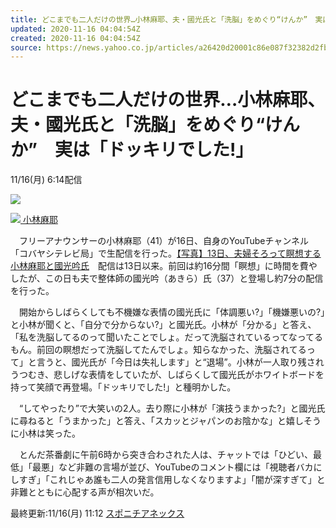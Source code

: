 ```yaml
---
title: どこまでも二人だけの世界…小林麻耶、夫・國光氏と「洗脳」をめぐり“けんか”　実は「ドッキリでした!」（スポニチアネックス）
updated: 2020-11-16 04:04:54Z
created: 2020-11-16 04:04:54Z
source: https://news.yahoo.co.jp/articles/a26420d20001c86e087f32382d2fb5645b2004a9
---
```


# どこまでも二人だけの世界…小林麻耶、夫・國光氏と「洗脳」をめぐり“けんか”　実は「ドッキリでした!」

11/16(月) 6:14配信

[![](https://s.yimg.jp/images/news/cobranding/spnannex.gif)](http://www.sponichi.co.jp/)

[![](https://amd-pctr.c.yimg.jp/r/iwiz-amd/20201116-00000118-spnannex-000-16-view.jpg?w=480&h=640&q=90&exp=10800&pri=l) 小林麻耶](https://news.yahoo.co.jp/articles/a26420d20001c86e087f32382d2fb5645b2004a9/images/000)

　フリーアナウンサーの小林麻耶（41）が16日、自身のYouTubeチャンネル「コバヤシテレビ局」で生配信を行った。[【写真】13日、夫婦そろって瞑想する小林麻耶と國光吟氏](https://www.sponichi.co.jp/entertainment/news/2020/11/16/gazo/20201116s00041000162000p.html)　配信は13日以来。前回は約16分間「瞑想」に時間を費やしたが、この日も夫で整体師の國光吟（あきら）氏（37）と登場し約7分の配信を行った。

　開始からしばらくしても不機嫌な表情の國光氏に「体調悪い?」「機嫌悪いの?」と小林が聞くと、「自分で分からない?」と國光氏。小林が「分かる」と答え、「私を洗脳してるのって聞いたことでしょ。だって洗脳されているってなってるもん。前回の瞑想だって洗脳してたんでしょ。知らなかった、洗脳されてるって」と言うと、國光氏が「今日は失礼します」と“退場”。小林が一人取り残されうつむき、悲しげな表情をしていたが、しばらくして國光氏がホワイトボードを持って笑顔で再登場。「ドッキリでした!」と種明かした。

　“してやったり”で大笑いの2人。去り際に小林が「演技うまかった?」と國光氏に尋ねると「うまかった」と答え、「スカッとジャパンのお陰かな」と嬉しそうに小林は笑った。

　とんだ茶番劇に午前6時から突き合わされた人は、チャットでは「ひどい、最低」「最悪」など非難の言場が並び、YouTubeのコメント欄には「視聴者バカにしすぎ」「これじゃあ誰も二人の発言信用しなくなりますよ」「闇が深すぎて」と非難とともに心配する声が相次いだ。

最終更新:11/16(月) 11:12
[スポニチアネックス](https://news.yahoo.co.jp/media/spnannex)